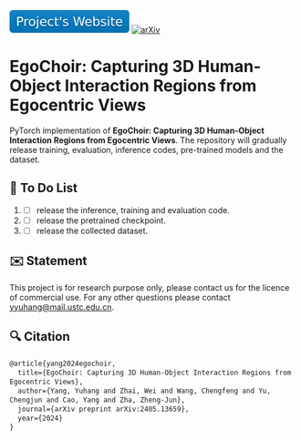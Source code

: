 [![Website Badge](https://raw.githubusercontent.com/referit3d/referit3d/eccv/images/project_website_badge.svg)](https://yyvhang.github.io/EgoChoir/)
[![arXiv](https://img.shields.io/badge/arXiv-2405.13659-b31b1b.svg?style=plastic)](https://arxiv.org/abs/2405.13659)
# EgoChoir: Capturing 3D Human-Object Interaction Regions from Egocentric Views
PyTorch implementation of **EgoChoir: Capturing 3D Human-Object Interaction Regions from Egocentric Views**. The repository will gradually release training, evaluation, inference codes, pre-trained models and the dataset.

## 📖 To Do List
1. - [ ] release the inference, training and evaluation code.
2. - [ ] release the pretrained checkpoint.
3. - [ ] release the collected dataset.

## ✉️ Statement
This project is for research purpose only, please contact us for the licence of commercial use. For any other questions please contact [yyuhang@mail.ustc.edu.cn](yyuhang@mail.ustc.edu.cn).

## 🔍 Citation

```
@article{yang2024egochoir,
  title={EgoChoir: Capturing 3D Human-Object Interaction Regions from Egocentric Views},
  author={Yang, Yuhang and Zhai, Wei and Wang, Chengfeng and Yu, Chengjun and Cao, Yang and Zha, Zheng-Jun},
  journal={arXiv preprint arXiv:2405.13659},
  year={2024}
}
```